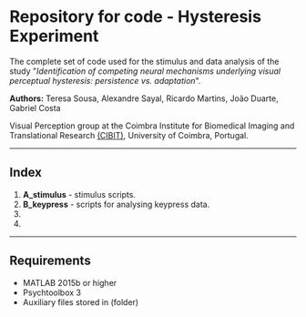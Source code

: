 # Repository for code - Hysteresis Experiment
The complete set of code used for the stimulus and data analysis of the study "*Identification of competing neural mechanisms underlying visual perceptual hysteresis: persistence vs. adaptation*".

**Authors:** Teresa Sousa, Alexandre Sayal, Ricardo Martins, João Duarte, Gabriel Costa

Visual Perception group at the Coimbra Institute for Biomedical Imaging and Translational Research [(CIBIT)](https://www.uc.pt/en/uid/cibit), University of Coimbra, Portugal.

---

## Index
1. **A_stimulus** - stimulus scripts.
2. **B_keypress** - scripts for analysing keypress data.
3. 
4.

---
## Requirements
- MATLAB 2015b or higher
- Psychtoolbox 3
- Auxiliary files stored in (folder)